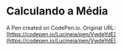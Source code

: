 # Calculando a Média

A Pen created on CodePen.io. Original URL: [https://codepen.io/Lucineia/pen/VwdeYdE](https://codepen.io/Lucineia/pen/VwdeYdE).

